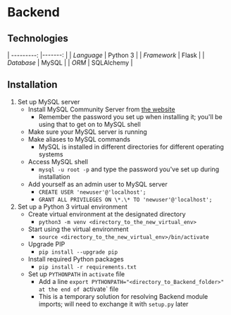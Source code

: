 # Backend

## Technologies
| ---------:  |-------:    |
| *Language*  | Python 3   |
| *Framework* | Flask      |
| *Database*  | MySQL      |
| *ORM*       | SQLAlchemy |

## Installation
1. Set up MySQL server
    - Install MySQL Community Server from [the website](https://dev.mysql.com/downloads/mysql/)
        - Remember the password you set up when installing it; you'll be using that to get on to MySQL shell
    - Make sure your MySQL server is running
    - Make aliases to MySQL commands
        - MySQL is installed in different directories for different operating systems
    - Access MySQL shell
        - `mysql -u root -p` and type the password you've set up during installation
    - Add yourself as an admin user to MySQL server
        - `CREATE USER 'newuser'@'localhost';`
        - `GRANT ALL PRIVILEGES ON \*.\* TO 'newuser'@'localhost';`
2. Set up a Python 3 virtual environment
    - Create virtual environment at the designated directory
        - `python3 -m venv <directory_to_the_new_virtual_env>`
    - Start using the virtual environment
        - `source <directory_to_the_new_virtual_env>/bin/activate`
    - Upgrade PIP
        - `pip install --upgrade pip`
    - Install required Python packages
        - `pip install -r requirements.txt`
    - Set up `PYTHONPATH` in `activate` file
        - Add a line `export PYTHONPATH="<directory_to_Backend_folder>" at the end of `activate` file
        - This is a temporary solution for resolving Backend module imports; will need to exchange it with `setup.py` later
